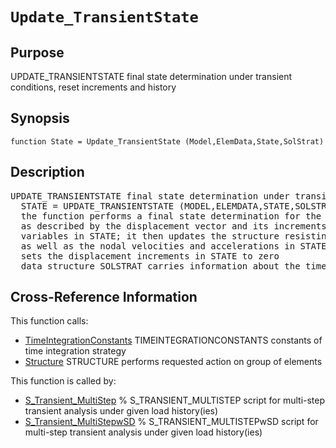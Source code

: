 
<!-- <a name="_top"></a>
<div><a href="../../../_index.md">Home</a> &gt;  <a href="#">latest</a> &gt; <a href="#">Analysis_Functions</a> &gt; <a href="_index.md">Dynamic</a> &gt; Update_TransientState.m</div> -->

<!--<table width="100%"><tr><td align="left"><a href="../../../_index.md"><img alt="<" border="0" src="../../../left.png">&nbsp;Master index</a></td>
<td align="right"><a href="_index.md">Index for latest\Analysis_Functions\Dynamic&nbsp;<img alt=">" border="0" src="../../../right.png"></a></td></tr></table>-->
# `Update_TransientState`
<!-- <h1>Update_TransientState
</h1> -->

## <a name="_name"></a>Purpose

<!-- <h2 id="purpose"><a name="_name"></a>Purpose</h2> -->

UPDATE_TRANSIENTSTATE final state determination under transient conditions, reset increments and history

<!-- <div class="box"><strong>UPDATE_TRANSIENTSTATE final state determination under transient conditions, reset increments and history</strong></div> -->

## <a name="_synopsis"></a>Synopsis

`function State = Update_TransientState (Model,ElemData,State,SolStrat)` 
## <a name="_description"></a>Description

<pre class="comment">UPDATE_TRANSIENTSTATE final state determination under transient conditions, reset increments and history
  STATE = UPDATE_TRANSIENTSTATE (MODEL,ELEMDATA,STATE,SOLSTRAT)
  the function performs a final state determination for the current state of the structure
  as described by the displacement vector and its increments as well as by the history
  variables in STATE; it then updates the structure resisting forces, and history variables
  as well as the nodal velocities and accelerations in STATE and then
  sets the displacement increments in STATE to zero
  data structure SOLSTRAT carries information about the time integration scheme in field TimeStrat</pre>
<!-- <div class="fragment"><pre class="comment">UPDATE_TRANSIENTSTATE final state determination under transient conditions, reset increments and history
  STATE = UPDATE_TRANSIENTSTATE (MODEL,ELEMDATA,STATE,SOLSTRAT)
  the function performs a final state determination for the current state of the structure
  as described by the displacement vector and its increments as well as by the history
  variables in STATE; it then updates the structure resisting forces, and history variables
  as well as the nodal velocities and accelerations in STATE and then
  sets the displacement increments in STATE to zero
  data structure SOLSTRAT carries information about the time integration scheme in field TimeStrat</pre></div> -->

<!-- crossreference -->
## <a name="_cross"></a>Cross-Reference Information

This function calls:
<ul style="list-style-image:url(../../../matlabicon.gif)">
<li><a href="TimeIntegrationConstants" class="code" title="function Int_Constants = TimeIntegrationConstants (TimeStrat,option)">TimeIntegrationConstants</a>	TIMEINTEGRATIONCONSTANTS constants of time integration strategy</li><li><a href="../../../latest/General_Functions/Structure" class="code" title="function Resp = Structure (action,Model,ElemData,State,ElemList)">Structure</a>	STRUCTURE performs requested action on group of elements</li></ul>
This function is called by:
<ul style="list-style-image:url(../../../matlabicon.gif)">
<li><a href="../../../latest/Solution_Scripts/S_Transient_MultiStep.md" class="code" title="">S_Transient_MultiStep</a>	% S_TRANSIENT_MULTISTEP script for multi-step transient analysis under given load history(ies)</li><li><a href="../../../latest/Solution_Scripts/S_Transient_MultiStepwSD.md" class="code" title="">S_Transient_MultiStepwSD</a>	% S_TRANSIENT_MULTISTEPwSD script for multi-step transient analysis under given load history(ies)</li></ul>
<!-- crossreference -->




<!-- <hr><address>Generated on Thu 28-Jan-2021 18:22:44 by <strong><a href="http://www.artefact.tk/software/matlab/m2html/" title="Matlab Documentation in HTML">m2html</a></strong> &copy; 2005</address> -->